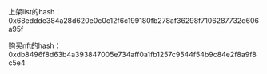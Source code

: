 上架list的hash：0x68eddde384a28d620e0c0c12f6c199180fb278af36298f7106287732d606a95f

购买nft的hash：0xdb8496f8d63b4a393847005e734aff0a1fb1257c9544f54b9c84e2f8a9f8c5e4
